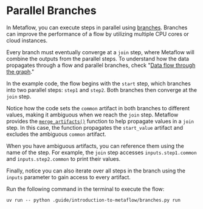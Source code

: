 # Parallel Branches

In Metaflow, you can execute steps in parallel using [branches](https://docs.metaflow.org/metaflow/basics#branch). Branches can improve the performance of a flow by utilizing multiple CPU cores or cloud instances.

Every branch must eventually converge at a `join` step, where Metaflow will combine the outputs from the parallel steps. To understand how the data propagates through a flow and parallel branches, check "[Data flow through the graph](https://docs.metaflow.org/metaflow/basics#data-flow-through-the-graph)."

In the example code, the flow begins with the `start` step, which branches into two parallel steps: `step1` and `step2`. Both branches then converge at the `join` step.

Notice how the code sets the `common` artifact in both branches to different values, making it ambiguous when we reach the `join` step. Metaflow provides the [`merge_artifacts()`](https://docs.metaflow.org/api/flowspec#FlowSpec.merge_artifacts) function to help propagate values in a `join` step. In this case, the function propagates the `start_value` artifact and excludes the ambiguous `common` artifact.

When you have ambiguous artifacts, you can reference them using the name of the step. For example, the `join` step accesses `inputs.step1.common` and `inputs.step2.common` to print their values.

Finally, notice you can also iterate over all steps in the branch using the `inputs` parameter to gain access to every artifact.

Run the following command in the terminal to execute the flow:

```shell
uv run -- python .guide/introduction-to-metaflow/branches.py run
```
